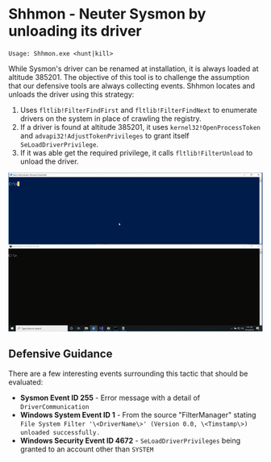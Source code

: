 # Shhmon - Neuter Sysmon by unloading its driver
```
Usage: Shhmon.exe <hunt|kill>
```

While Sysmon's driver can be renamed at installation, it is always loaded at altitude 385201. The objective of this tool is to challenge the assumption that our defensive tools are always collecting events. Shhmon locates and unloads the driver using this strategy:

1. Uses `fltlib!FilterFindFirst` and `fltlib!FilterFindNext` to enumerate drivers on the system in place of crawling the registry.
2. If a driver is found at altitude 385201, it uses `kernel32!OpenProcessToken` and `advapi32!AdjustTokenPrivileges` to grant itself `SeLoadDriverPrivilege`.
3. If it was able get the required privilege, it calls `fltlib!FilterUnload` to unload the driver.

![](ShhmonDemo.gif)

## Defensive Guidance
There are a few interesting events surrounding this tactic that should be evaluated:
- **Sysmon Event ID 255** - Error message with a detail of `DriverCommunication`
- **Windows System Event ID 1** - From the source "FilterManager" stating `File System Filter '\<DriverName\>' (Version 0.0, \<Timstamp\>) unloaded successfully.`
- **Windows Security Event ID 4672** - `SeLoadDriverPrivileges` being granted to an account other than `SYSTEM`
